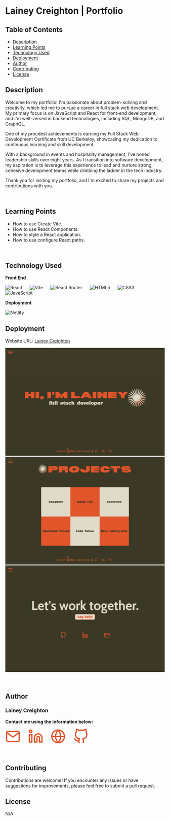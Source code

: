 # Lainey Creighton | Portfolio

## Table of Contents
- [Description](#description)
- [Learning Points](#learning-points)
- [Technology Used](#technology-used)
- [Deployment](#deployment)
- [Author](#author)
- [Contributing](#contributing)
- [License](#license)

## Description

Welcome to my portfolio! I'm passionate about problem-solving and creativity, which led me to pursue a career in full stack web development. My primary focus is on JavaScript and React for front-end development, and I'm well-versed in backend technologies, including SQL, MongoDB, and GraphQL.

One of my proudest achievements is earning my Full Stack Web Development Certificate from UC Berkeley, showcasing my dedication to continuous learning and skill development.

With a background in events and hospitality management, I've honed leadership skills over eight years. As I transition into software development, my aspiration is to leverage this experience to lead and nurture strong, cohesive development teams while climbing the ladder in the tech industry.

Thank you for visiting my portfolio, and I'm excited to share my projects and contributions with you.

<br>

## Learning Points

- How to use Create Vite.
- How to use React Components.
- How to style a React application.
- How to use configure React paths.

<br>

## Technology Used

**Front End**
<br>

![React](https://img.shields.io/badge/react-%2320232a.svg?style=for-the-badge&logo=react&logoColor=%2361DAFB) &nbsp;&nbsp;&nbsp;&nbsp; 
![Vite](https://img.shields.io/badge/vite-%23646CFF.svg?style=for-the-badge&logo=vite&logoColor=white) &nbsp;&nbsp;&nbsp;&nbsp; 
![React Router](https://img.shields.io/badge/React_Router-CA4245?style=for-the-badge&logo=react-router&logoColor=white) &nbsp;&nbsp;&nbsp;&nbsp; 
![HTML5](https://img.shields.io/badge/html5-%23E34F26.svg?style=for-the-badge&logo=html5&logoColor=white) &nbsp;&nbsp;&nbsp;&nbsp; 
![CSS3](https://img.shields.io/badge/css3-%231572B6.svg?style=for-the-badge&logo=css3&logoColor=white) &nbsp;&nbsp;&nbsp;&nbsp; 
![JavaScript](https://img.shields.io/badge/javascript-%23323330.svg?style=for-the-badge&logo=javascript&logoColor=%23F7DF1E)
<br>

**Deployment**
<br>

![Netlify](https://img.shields.io/badge/netlify-%23000000.svg?style=for-the-badge&logo=netlify&logoColor=#00C7B7)
<br>

## Deployment

Website URL: [Lainey Creighton](https://laineycreighton.com/)

![alt text](./src/assets/images/homepage.png)
![alt text](./src/assets/images/projectspage.png)
![alt text](./src/assets/images/contactpage.png)

<br>

## Author

### Lainey Creighton

**Contact me using the information below:**

[![Email](./src/assets/images/email.svg)](mailto:dev.lainey@gmail.com) &nbsp;&nbsp;&nbsp;&nbsp; 
[![LinkedIn](./src/assets/images/linkedin.svg)](https://www.linkedin.com/in/lainey-creighton/) &nbsp;&nbsp;&nbsp;&nbsp; 
[![Portfolio](./src/assets/images/globe.svg)](https://laineycreighton.com/) &nbsp;&nbsp;&nbsp;&nbsp; 
[![GitHub](./src/assets/images/github.svg)](https://github.com/laineycreighton)

<br>

## Contributing

Contributions are welcome! If you encounter any issues or have suggestions for improvements, please feel free to submit a pull request.
<br>

## License

N/A